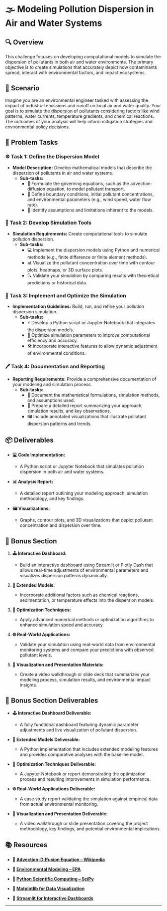 # 🌫️ Modeling Pollution Dispersion in Air and Water Systems

## 🔍 Overview
This challenge focuses on developing computational models to simulate the dispersion of pollutants in both air and water environments. The primary objective is to create simulations that accurately depict how contaminants spread, interact with environmental factors, and impact ecosystems.

## 🚀 Scenario
Imagine you are an environmental engineer tasked with assessing the impact of industrial emissions and runoff on local air and water quality. Your goal is to simulate the dispersion of pollutants considering factors like wind patterns, water currents, temperature gradients, and chemical reactions. The outcomes of your analysis will help inform mitigation strategies and environmental policy decisions.

## 📝 Problem Tasks

### ⚙️ Task 1: Define the Dispersion Model
- **Model Description:** Develop mathematical models that describe the dispersion of pollutants in air and water systems.
  - **Sub-tasks:**
    - 📐 Formulate the governing equations, such as the advection-diffusion equation, to model pollutant transport.
    - 🧮 Define boundary conditions, initial pollutant concentrations, and environmental parameters (e.g., wind speed, water flow rate).
    - 🔧 Identify assumptions and limitations inherent to the models.

### 🔬 Task 2: Develop Simulation Tools
- **Simulation Requirements:** Create computational tools to simulate pollution dispersion.
  - **Sub-tasks:**
    - 💻 Implement the dispersion models using Python and numerical methods (e.g., finite difference or finite element methods).
    - 📊 Visualize the pollutant concentration over time with contour plots, heatmaps, or 3D surface plots.
    - 🔍 Validate your simulation by comparing results with theoretical predictions or historical data.

### 🔧 Task 3: Implement and Optimize the Simulation
- **Implementation Guidelines:** Build, run, and refine your pollution dispersion simulation.
  - **Sub-tasks:**
    - ⚡ Develop a Python script or Jupyter Notebook that integrates the dispersion models.
    - 🔄 Optimize simulation parameters to improve computational efficiency and accuracy.
    - 🛠️ Incorporate interactive features to allow dynamic adjustment of environmental conditions.

### 🖊️ Task 4: Documentation and Reporting
- **Reporting Requirements:** Provide a comprehensive documentation of your modeling and simulation process.
  - **Sub-tasks:**
    - 📄 Document the mathematical formulations, simulation methods, and assumptions used.
    - 📝 Prepare a detailed report summarizing your approach, simulation results, and key observations.
    - 🖼️ Include annotated visualizations that illustrate pollutant dispersion patterns and trends.

## 📦 Deliverables
- **💻 Code Implementation:**
  - A Python script or Jupyter Notebook that simulates pollution dispersion in both air and water systems.
  
- **📊 Analysis Report:**
  - A detailed report outlining your modeling approach, simulation methodology, and key findings.
  
- **🖼️ Visualizations:**
  - Graphs, contour plots, and 3D visualizations that depict pollutant concentration and dispersion over time.

## 🎁 Bonus Section
1. **🕹️ Interactive Dashboard:**
   - Build an interactive dashboard using Streamlit or Plotly Dash that allows real-time adjustments of environmental parameters and visualizes dispersion patterns dynamically.
   
2. **🧮 Extended Models:**
   - Incorporate additional factors such as chemical reactions, sedimentation, or temperature effects into the dispersion models.
   
3. **🔄 Optimization Techniques:**
   - Apply advanced numerical methods or optimization algorithms to enhance simulation speed and accuracy.
   
4. **🌐 Real-World Applications:**
   - Validate your simulation using real-world data from environmental monitoring systems and compare your predictions with observed pollutant levels.
   
5. **🎥 Visualization and Presentation Materials:**
   - Create a video walkthrough or slide deck that summarizes your modeling process, simulation results, and environmental impact insights.

## 🏅 Bonus Section Deliverables
- **🕹️ Interactive Dashboard Deliverable:**
  - A fully functional dashboard featuring dynamic parameter adjustments and live visualization of pollutant dispersion.
  
- **🧮 Extended Models Deliverable:**
  - A Python implementation that includes extended modeling features and provides comparative analyses with the baseline model.
  
- **🔄 Optimization Techniques Deliverable:**
  - A Jupyter Notebook or report demonstrating the optimization process and resulting improvements in simulation performance.
  
- **🌐 Real-World Applications Deliverable:**
  - A case study report validating the simulation against empirical data from actual environmental monitoring.
  
- **🎥 Visualization and Presentation Deliverable:**
  - A video walkthrough or slide presentation covering the project methodology, key findings, and potential environmental implications.

## 📚 Resources
- **🔗 [Advection-Diffusion Equation – Wikipedia](https://en.wikipedia.org/wiki/Advection%E2%80%93diffusion_equation)**

- **🔗 [Environmental Modeling – EPA](https://www.epa.gov/environmental-modeling-chemical-assessments)**

- **🔗 [Python Scientific Computing – SciPy](https://www.scipy.org/)**

- **🔗 [Matplotlib for Data Visualization](https://matplotlib.org/)**

- **🔗 [Streamlit for Interactive Dashboards](https://streamlit.io/)**

---
